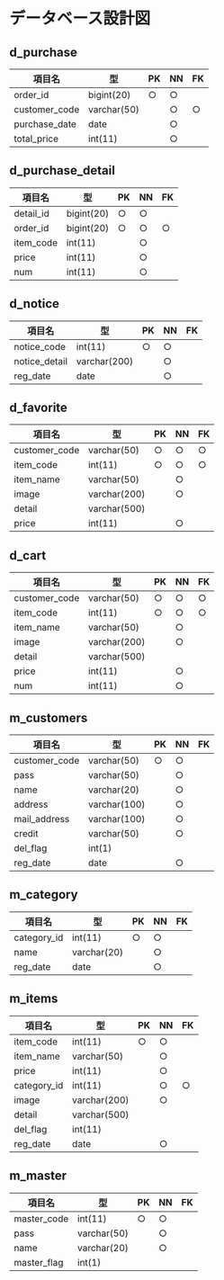 # データベース設計図

## d_purchase

|項目名|型|PK|NN|FK|
|-----|--|--|--|--|
|order_id|bigint(20)|○|○||
|customer_code|varchar(50)||○|○|
|purchase_date|date||○||
|total_price|int(11)||○||

## d_purchase_detail

|項目名|型|PK|NN|FK|
|-----|--|--|--|--|
|detail_id|bigint(20)|○|○||
|order_id|bigint(20) |○|○|○|
|item_code|int(11)||○||
|price|int(11)||○||
|num|int(11)||○||

## d_notice

|項目名|型|PK|NN|FK|
|-----|--|--|--|--|
|notice_code|int(11)|○|○||
|notice_detail|varchar(200)||○||
|reg_date|date||○||

## d_favorite

|項目名|型|PK|NN|FK|
|-----|--|--|--|--|
|customer_code|varchar(50)|○|○|○|
|item_code|int(11)|○|○|○|
|item_name|varchar(50)||○||
|image|varchar(200)||○||
|detail|varchar(500)||||
|price|int(11)||○||

## d_cart
|項目名|型|PK|NN|FK|
|-----|--|--|--|--|
|customer_code|varchar(50)|○|○|○|
|item_code|int(11)|○|○|○|
|item_name|varchar(50)||○||
|image|varchar(200)||○||
|detail|varchar(500)||||
|price|int(11)||○||
|num|int(11)||○||

## m_customers

|項目名|型|PK|NN|FK|
|-----|--|--|--|--|
|customer_code|varchar(50)|○|○||
|pass|varchar(50)||○||
|name|varchar(20)||○||
|address|varchar(100)||○||
|mail_address|varchar(100)||○||
|credit|varchar(50)||○||
|del_flag|int(1)||||
|reg_date|date||○||

## m_category

|項目名|型|PK|NN|FK|
|-----|--|--|--|--|
|category_id|int(11)|○|○||
|name|varchar(20)||○||
|reg_date|date||○||

## m_items

|項目名|型|PK|NN|FK|
|-----|--|--|--|--|
|item_code|int(11)|○|○||
|item_name|varchar(50)||○||
|price|int(11)||○||
|category_id|int(11)||○|○|
|image|varchar(200)||○||
|detail|varchar(500)||||
|del_flag|int(11)||||
|reg_date|date||○||

## m_master
|項目名|型|PK|NN|FK|
|-----|--|--|--|--|
|master_code|int(11)|○|○||
|pass|varchar(50)||○||
|name|varchar(20)||○||
|master_flag|int(1)||||

